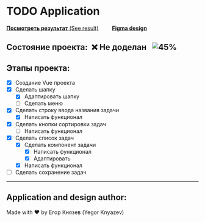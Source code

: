 # __TODO Application__ #

[__Посмотреть результат__ (See result)]()&nbsp;&nbsp;&nbsp;&nbsp;&nbsp;&nbsp;&nbsp;&nbsp;&nbsp;[__Figma design__](https://www.figma.com/file/SASwdhletc5IMkuyhlkJtH/TODOApplication?node-id=0%3A1)

## Состояние проекта:&nbsp; :x: Не доделан &nbsp;&nbsp;![45%](https://progress-bar.dev/50)

## Этапы проекта:
- [X] Создание Vue проекта
- [X] Сделать шапку
    - [X] Адаптировать шапку
    - [ ] Сделать меню
- [X] Сделать строку ввода названия задачи
    - [X] Написать функционал
- [X] Сделать кнопки сортировки задач
    - [ ] Написать функционал
- [X] Сделать список задач
    - [X] Сделать компонент задачи
        - [X] Написать функционал
        - [X] Адаптировать
    - [X] Написать функционал
- [ ] Сделать сохранение задач

----------

## Application and design author:
Made with :heart: by Егор Князев (Yegor Knyazev)
